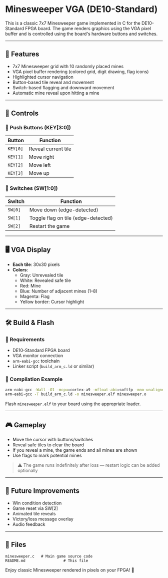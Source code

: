 # Minesweeper VGA (DE10-Standard)

This is a classic 7x7 Minesweeper game implemented in C for the DE10-Standard FPGA board. The game renders graphics using the VGA pixel buffer and is controlled using the board's hardware buttons and switches.

---

## 🔧 Features
- 7x7 Minesweeper grid with 10 randomly placed mines
- VGA pixel buffer rendering (colored grid, digit drawing, flag icons)
- Highlighted cursor navigation
- Button-based tile reveal and movement
- Switch-based flagging and downward movement
- Automatic mine reveal upon hitting a mine

---

## 🧃 Controls

### 🔘 Push Buttons (KEY[3:0])
| Button     | Function            |
|------------|---------------------|
| `KEY[0]`   | Reveal current tile |
| `KEY[1]`   | Move right          |
| `KEY[2]`   | Move left           |
| `KEY[3]`   | Move up             |

### 🔀 Switches (SW[1:0])
| Switch     | Function             |
|------------|----------------------|
| `SW[0]`    | Move down (edge-detected) |
| `SW[1]`    | Toggle flag on tile (edge-detected) |
| `SW[2]`    | Restart the game |


---

## 🖥️ VGA Display
- **Each tile**: 30x30 pixels
- **Colors**:
  - Gray: Unrevealed tile
  - White: Revealed safe tile
  - Red: Mine
  - Blue: Number of adjacent mines (1–8)
  - Magenta: Flag
  - Yellow border: Cursor highlight

---

## 🛠️ Build & Flash

### 🔧 Requirements
- DE10-Standard FPGA board
- VGA monitor connection
- `arm-eabi-gcc` toolchain
- Linker script (`build_arm_c.ld` or similar)

### 🧱 Compilation Example
```bash
arm-eabi-gcc -Wall -O1 -mcpu=cortex-a9 -mfloat-abi=softfp -mno-unaligned-access -c -o minesweeper.o minesweeper_pixel_vga.c
arm-eabi-gcc -T build_arm_c.ld -o minesweeper.elf minesweeper.o
```

Flash `minesweeper.elf` to your board using the appropriate loader.

---

## 🎮 Gameplay
- Move the cursor with buttons/switches
- Reveal safe tiles to clear the board
- If you reveal a mine, the game ends and all mines are shown
- Use flags to mark potential mines

> ⚠️ The game runs indefinitely after loss — restart logic can be added optionally

---

## 🚀 Future Improvements
- Win condition detection
- Game reset via SW[2]
- Animated tile reveals
- Victory/loss message overlay
- Audio feedback

---

## 📁 Files
```
minesweeper.c   # Main game source code
README.md                 # This file
```

Enjoy classic Minesweeper rendered in pixels on your FPGA! 🎉
